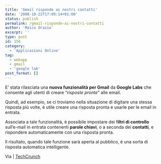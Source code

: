 ```yaml
---
title: 'Gmail risponde ai nostri contatti'
date: '2008-10-22T17:09:14+01:00'
status: publish
permalink: /gmail-risponde-ai-nostri-contatti
author: 'Maico Orazio'
excerpt: ''
type: post
id: 156
category:
  - 'Applicazioni Online'
tag:
  - webapp
  - gmail
  - 'google lab'
post_format: []
---
```


E’ stata rilasciata una **nuova funzionalità per Gmail** da **Google Labs** che consente agli utenti di creare “_risposte pronte_” alle email.

Quindi, ad esempio, se ci troviamo nella situazione di digitare una stessa risposta più volte, è utile creare una risposta pronta e usarle per le email in entrata.

Associata a tale funzionalità, è possibile impostare dei f**iltri di controllo** sull’e-mail in entrata contenenti **parole chiavi**, o a seconda dei **contatti**, e rispondere automaticamente con una risposta pronta.

Il risultato, quando tale funzione sarà aperta al pubblico, è una sorta di risposta automatica intelligente.

Via | [TechCrunch](http://www.techcrunch.com/2008/10/22/just-have-your-gmail-contact-my-gmail/ 'Just Have Your Gmail Contact My Gmail')

